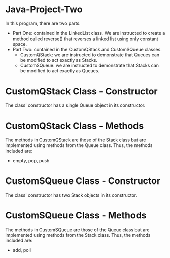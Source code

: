 # Java-Project-Two
In this program, there are two parts.  
- Part One: contained in the LinkedList class. We are instructed to create a method called reverse() that reverses a linked list using only constant space. 
- Part Two: contained in the CustomQStack and CustomSQueue classes. 
  - CustomQStack: we are instructed to demonstrate that Queues can be modified to act exactly as Stacks. 
  - CustomSQueue: we are instructed to demonstrate that Stacks can be modified to act exactly as Queues. 

# CustomQStack Class - Constructor
The class' constructor has a single Queue object in its constructor.

# CustomQStack Class - Methods
The methods in CustomQStack are those of the Stack class but are implemented using methods from the Queue class.
Thus, the methods included are:
- empty, pop, push

# CustomSQueue Class - Constructor 
The class' constructor has two Stack objects in its constructor.

# CustomSQueue Class - Methods
The methods in CustomSQueue are those of the Queue class but are implemented using methods from the Stack class.
Thus, the methods included are:
- add, poll
  
